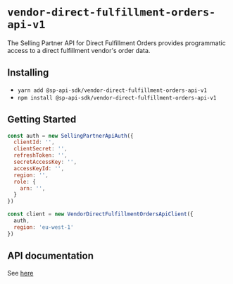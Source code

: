 # `vendor-direct-fulfillment-orders-api-v1`

The Selling Partner API for Direct Fulfillment Orders provides programmatic access to a direct fulfillment vendor&#39;s order data.

## Installing

* `yarn add @sp-api-sdk/vendor-direct-fulfillment-orders-api-v1`
* `npm install @sp-api-sdk/vendor-direct-fulfillment-orders-api-v1`

## Getting Started

```javascript
const auth = new SellingPartnerApiAuth({
  clientId: '',
  clientSecret: '',
  refreshToken: '',
  secretAccessKey: '',
  accessKeyId: '',
  region: '',
  role: {
    arn: '',
  }
})

const client = new VendorDirectFulfillmentOrdersApiClient({
  auth,
  region: 'eu-west-1'
})
```

## API documentation

See [here](https://github.com/amzn/selling-partner-api-docs/tree/main/references/vendor-direct-fulfillment-orders-api/vendorDirectFulfillmentOrdersV1.md)
